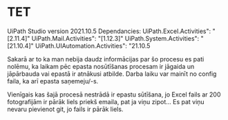 # TET
UiPath Studio version 2021.10.5
Dependancies:
UiPath.Excel.Activities": "[2.11.4]"
UiPath.Mail.Activities": "[1.12.3]"
UiPath.System.Activities": "[21.10.4]"
UiPath.UIAutomation.Activities": "21.10.5

Sakarā ar to ka man nebija daudz informācijas par šo procesu es pati nolēmu, ka laikam pēc epasta nosūtīšanas procesam ir jāgaida un jāpārbauda vai epastā ir atnākusi atbilde. Darba laiku var mainīt no config faila, ka arī epasta saņemeju/-s.

Vienīgais kas šajā procesā nestrādā ir epastu sūtīšana, jo Excel fails ar 200 fotografijām ir pārāk liels priekš emaila, pat ja viņu zipot... Es pat viņu nevaru pievienot git, jo fails ir pārāk liels.
